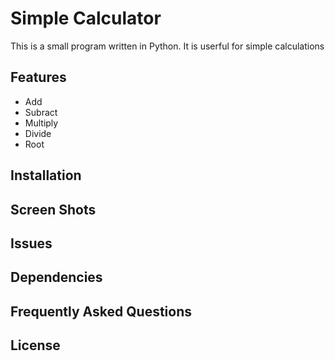 # Simple Calculator
This is a small program written in Python. It is userful for simple calculations


## Features
- Add
- Subract
- Multiply
- Divide
- Root

## Installation


## Screen Shots

## Issues


## Dependencies


## Frequently Asked Questions


## License
